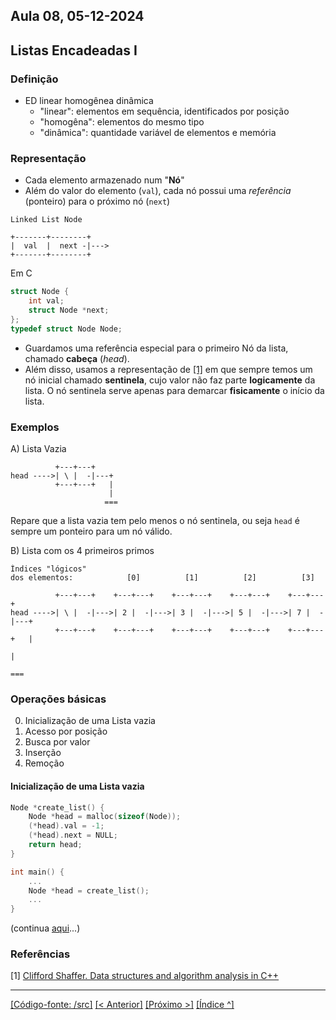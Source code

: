 ## Aula 08,  05-12-2024 

## Listas Encadeadas I

### Definição

* ED linear homogênea dinâmica
    - "linear": elementos em sequência, identificados por posição
    - "homogêna": elementos do mesmo tipo
    - "dinâmica": quantidade variável de elementos e memória

### Representação

* Cada elemento armazenado num "**Nó**"
* Além do valor do elemento (`val`), cada nó possui uma *referência* (ponteiro) para o próximo nó (`next`)

```
Linked List Node

+-------+--------+
|  val  |  next -|--->
+-------+--------+

```
Em C

```C
struct Node {
    int val;
    struct Node *next;
};
typedef struct Node Node;
```


* Guardamos uma referência especial para o primeiro Nó da lista, chamado **cabeça** (*head*).
* Além disso, usamos a representação de [[1]](#referencias) em que sempre temos um nó inicial chamado **sentinela**, cujo valor não faz parte **logicamente** da lista. O nó sentinela serve apenas para demarcar **fisicamente** o início da lista.

### Exemplos

A) Lista Vazia

```
          +---+---+  
head ---->| \ |  -|---+
          +---+---+   |
                      | 
                     ===
```

Repare que a lista vazia tem pelo menos o nó sentinela, ou seja `head` é sempre um ponteiro para um nó válido.


B) Lista com os 4 primeiros primos

```
Índices "lógicos" 
dos elementos:            [0]          [1]          [2]          [3]

          +---+---+    +---+---+    +---+---+    +---+---+    +---+---+   
head ---->| \ |  -|--->| 2 |  -|--->| 3 |  -|--->| 5 |  -|--->| 7 |  -|---+
          +---+---+    +---+---+    +---+---+    +---+---+    +---+---+   |
                                                                          | 
                                                                         ===
```

### Operações básicas

0) Inicialização de uma Lista vazia
1) Acesso por posição
2) Busca por valor
3) Inserção
4) Remoção


#### Inicialização de uma Lista vazia

```C
Node *create_list() {
    Node *head = malloc(sizeof(Node));
    (*head).val = -1;
    (*head).next = NULL;
    return head;
}

int main() {
    ...
    Node *head = create_list();
    ...
}
```

(continua [aqui](../aula09/aula09.md)...)

<a name="referencias"></a>
### Referências

[1] [Clifford Shaffer. Data structures and algorithm analysis in C++](http://people.cs.vt.edu/~shaffer/Book/)


___
[[Código-fonte: /src]](./src)   [[< Anterior]](../aula07/aula07.md) [[Próximo >]](../aula09/aula09.md)  [[Índice ^]](../index.md)



